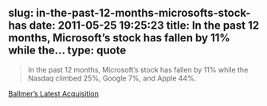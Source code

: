 slug: in-the-past-12-months-microsofts-stock-has
date: 2011-05-25 19:25:23
title: In the past 12 months, Microsoft’s stock has fallen by 11% while the...
type: quote
---

> In the past 12 months, Microsoft’s stock has fallen by 11% while the Nasdaq climbed 25%, Google 7%, and Apple 44%.

[Ballmer’s Latest Acquisition](http://www.mondaynote.com/2011/05/15/ballmer%e2%80%99s-latest-acquisition/)
